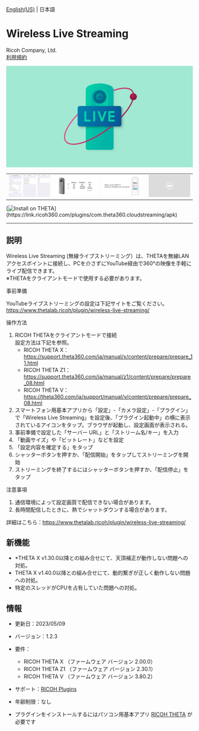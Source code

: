 [English(US)](README.md) | 日本語

# Wireless Live Streaming
Ricoh Company, Ltd.  
[利用規約](https://theta360.com/en/legal/terms_of_use_plugins/)

<div align="center">
 <img src="1.png">
 
 <table>
  <tr>
   <td><img src="2.png"></td>
   <td><img src="3.png"></td>
   <td><img src="4.png"></td>
   <td><img src="../../resources/common/img/noimg.png"></td>
  </tr>
 </table>
</div>

[![Install on THETA](https://assets.ricoh360.com/image/upload/v1/front/theta/install-button.svg?)](https://link.ricoh360.com/plugins/com.theta360.cloudstreaming/apk)

***

## 説明
Wireless Live Streaming (無線ライブストリーミング）は、THETAを無線LANアクセスポイントに接続し、PCを介さずにYouTube経由で360°の映像を手軽にライブ配信できます。  
※THETAをクライアントモードで使用する必要があります。  

事前準備  
  
YouTubeライブストリーミングの設定は下記サイトをご覧ください。  
https://www.thetalab.ricoh/plugin/wireless-live-streaming/  
  
操作方法  
  
1. RICOH THETAをクライアントモードで接続  
設定方法は下記を参照。  
   * RICOH THETA X：https://support.theta360.com/ja/manual/x/content/prepare/prepare_11.html
   * RICOH THETA Z1：https://support.theta360.com/ja/manual/z1/content/prepare/prepare_08.html
   * RICOH THETA V：https://theta360.com/ja/support/manual/v/content/prepare/prepare_08.html
2. スマートフォン用基本アプリから「設定」-「カメラ設定」-「プラグイン」で「Wireless Live Streaming」を設定後、「プラグイン起動中」の横に表示されているアイコンをタップ。ブラウザが起動し、設定画面が表示される。
3. 事前準備で設定した「サーバー URL」と「ストリーム名/キー」を入力
4. 「動画サイズ」や「ビットレート」などを設定
5. 「設定内容を確定する」をタップ
6. シャッターボタンを押すか、「配信開始」をタップしてストリーミングを開始
7. ストリーミングを終了するにはシャッターボタンを押すか、「配信停止」をタップ


注意事項  
1. 通信環境によって設定画質で配信できない場合があります。
2. 長時間配信したときに、熱でシャットダウンする場合があります。

詳細はこちら：https://www.thetalab.ricoh/plugin/wireless-live-streaming/

## 新機能
* *THETA X v1.30.0以降との組み合せにて、天頂補正が動作しない問題への対処。
* THETA X v1.40.0以降との組み合せにて、動的繋ぎが正しく動作しない問題への対処。
* 特定のスレッドがCPUを占有していた問題への対処。

## 情報
  * 更新日：2023/05/09
  * バージョン：1.2.3
  * 要件：
    * RICOH THETA X （ファームウェア バージョン 2.00.0）
    * RICOH THETA Z1 （ファームウェア バージョン 2.30.1）
    * RICOH THETA V （ファームウェア バージョン 3.80.2）
  * サポート：[RICOH Plugins](https://support.theta360.com/ja/)
  * 年齢制限：なし

* プラグインをインストールするにはパソコン用基本アプリ [RICOH THETA](https://theta360.com/ja/about/application/pc.html#app-detail-01) が必要です
